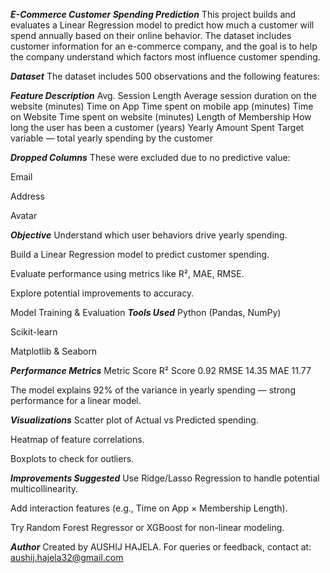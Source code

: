 ***E-Commerce Customer Spending Prediction***
This project builds and evaluates a Linear Regression model to predict how much a customer will spend annually based on their online behavior. The dataset includes customer information for an e-commerce company, and the goal is to help the company understand which factors most influence customer spending.

***Dataset***
The dataset includes 500 observations and the following features:

***Feature	Description***
Avg. Session Length	Average session duration on the website (minutes)
Time on App	Time spent on mobile app (minutes)
Time on Website	Time spent on website (minutes)
Length of Membership	How long the user has been a customer (years)
Yearly Amount Spent	 Target variable — total yearly spending by the customer

***Dropped Columns***
These were excluded due to no predictive value:

Email

Address

Avatar

***Objective***
Understand which user behaviors drive yearly spending.

Build a Linear Regression model to predict customer spending.

Evaluate performance using metrics like R², MAE, RMSE.

Explore potential improvements to accuracy.

 Model Training & Evaluation
***Tools Used***
Python (Pandas, NumPy)

Scikit-learn

Matplotlib & Seaborn

***Performance Metrics***
Metric	Score
R² Score	0.92
RMSE	14.35
MAE	11.77

The model explains 92% of the variance in yearly spending — strong performance for a linear model.

***Visualizations***
Scatter plot of Actual vs Predicted spending.

Heatmap of feature correlations.

Boxplots to check for outliers.

***Improvements Suggested***
Use Ridge/Lasso Regression to handle potential multicollinearity.

Add interaction features (e.g., Time on App × Membership Length).

Try Random Forest Regressor or XGBoost for non-linear modeling.

***Author***
Created by AUSHIJ HAJELA.
For queries or feedback, contact at: aushij.hajela32@gmail.com
